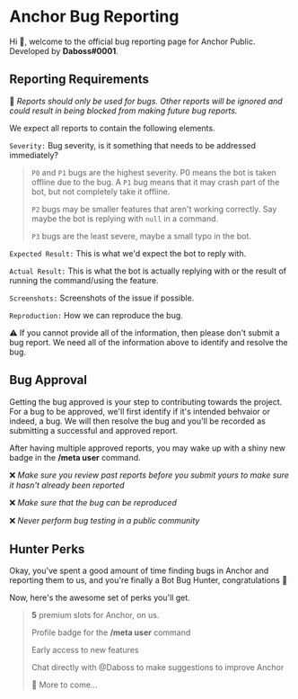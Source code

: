 # Anchor Bug Reporting 

Hi :wave:, welcome to the official bug reporting page for Anchor Public. Developed by **Daboss#0001**.


## Reporting Requirements
:bug: *Reports should only be used for bugs. Other reports will be ignored and could result in being blocked from making future bug reports.*

We expect all reports to contain the following elements.

`Severity:` Bug severity, is it something that needs to be addressed immediately?
> `P0` and `P1` bugs are the highest severity. P0 means the bot is taken offline due to the bug. A `P1` bug means that it may crash part of the bot, but not completely take it offline. 
> 
> `P2` bugs may be smaller features that aren't working correctly. Say maybe the bot is replying with `null` in a command.
>
>`P3` bugs are the least severe, maybe a small typo in the bot.

`Expected Result:` This is what we'd expect the bot to reply with. 

`Actual Result:` This is what the bot is actually replying with or the result of running the command/using the feature.

`Screenshots:` Screenshots of the issue if possible.

`Reproduction:` How we can reproduce the bug.

:warning: If you cannot provide all of the information, then please don't submit a bug report. We need all of the information above to identify and resolve the bug.

## Bug Approval

Getting the bug approved is your step to contributing towards the project. For a bug to be approved, we'll first identify if it's intended behvaior or indeed, a bug. We will then resolve the bug and you'll be recorded as submitting a successful and approved report.

After having multiple approved reports, you may wake up with a shiny new badge in the **/meta user** command.

:x: *Make sure you review past reports before you submit yours to make sure it hasn't already been reported*

:x: *Make sure that the bug can be reproduced*

:x: *Never perform bug testing in a public community*

## Hunter Perks

Okay, you've spent a good amount of time finding bugs in Anchor and reporting them to us, and you're finally a Bot Bug Hunter, congratulations :clap:

Now, here's the awesome set of perks you'll get.
> **5** premium slots for Anchor, on us.
>
> Profile badge for the **/meta user** command
>
> Early access to new features
>
> Chat directly with @Daboss to make suggestions to improve Anchor
>
> :tada: More to come... 
